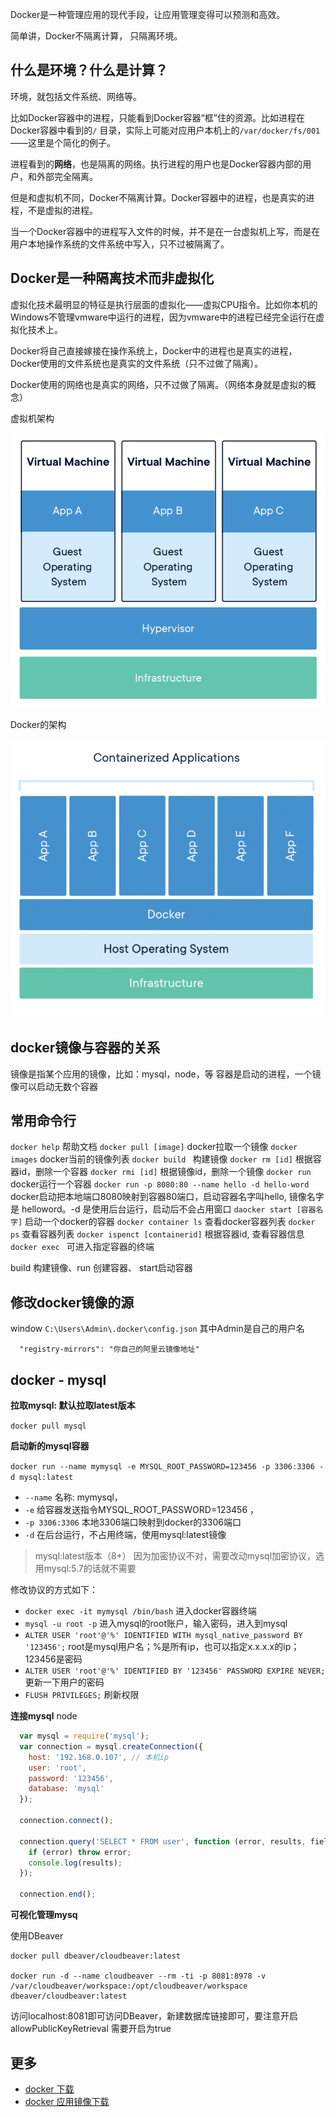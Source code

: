 
Docker是一种管理应用的现代手段，让应用管理变得可以预测和高效。

简单讲，Docker不隔离计算， 只隔离环境。

## 什么是环境？什么是计算？

环境，就包括文件系统、网络等。

比如Docker容器中的进程，只能看到Docker容器“框”住的资源。比如进程在Docker容器中看到的`/` 目录，实际上可能对应用户本机上的`/var/docker/fs/001` ——这里是个简化的例子。

进程看到的**网络**，也是隔离的网络。执行进程的用户也是Docker容器内部的用户，和外部完全隔离。

但是和虚拟机不同，Docker不隔离计算。Docker容器中的进程，也是真实的进程，不是虚拟的进程。 

当一个Docker容器中的进程写入文件的时候，并不是在一台虚拟机上写，而是在用户本地操作系统的文件系统中写入，只不过被隔离了。

##  Docker是一种隔离技术而非虚拟化

虚拟化技术最明显的特征是执行层面的虚拟化——虚拟CPU指令。比如你本机的Windows不管理vmware中运行的进程，因为vmware中的进程已经完全运行在虚拟化技术上。

Docker将自己直接嫁接在操作系统上，Docker中的进程也是真实的进程，Docker使用的文件系统也是真实的文件系统（只不过做了隔离）。

Docker使用的网络也是真实的网络，只不过做了隔离。（网络本身就是虚拟的概念）

虚拟机架构

![虚拟机架构](assets/image-20210723005833230.png)

Docker的架构

![image-20210723005933596](assets/image-20210723005933596.png)

## docker镜像与容器的关系
  镜像是指某个应用的镜像，比如：mysql，node，等
  容器是启动的进程，一个镜像可以启动无数个容器

## 常用命令行

  `docker help` 帮助文档
  `docker pull [image]` docker拉取一个镜像
  `docker images`  docker当前的镜像列表
  `docker build ` 构建镜像
  `docker rm [id]` 根据容器id，删除一个容器
  `docker rmi [id]` 根据镜像id，删除一个镜像
  `docker run ` docker运行一个容器
  `docker run -p 8080:80 --name hello -d hello-word` docker启动把本地端口8080映射到容器80端口，启动容器名字叫hello, 镜像名字是
  helloword。-d 是使用后台运行，启动后不会占用窗口
  `daocker start [容器名字]` 启动一个docker的容器
  `docker container ls` 查看docker容器列表
  `docker ps` 查看容器列表
  `docker ispenct [containerid]` 根据容器id, 查看容器信息
  `docker exec ` 可进入指定容器的终端


  build 构建镜像、run 创建容器、 start启动容器


## 修改docker镜像的源
  window `C:\Users\Admin\.docker\config.json` 其中Admin是自己的用户名
  ```
    "registry-mirrors": "你自己的阿里云镜像地址"
  ``` 

## docker - mysql

**拉取mysql: 默认拉取latest版本**
  
  `docker pull mysql` 

**启动新的mysql容器** 
  
  `docker run --name mymysql -e MYSQL_ROOT_PASSWORD=123456 -p 3306:3306 -d mysql:latest`
  * `--name` 名称: mymysql， 
  * `-e` 给容器发送指令MYSQL_ROOT_PASSWORD=123456 ，
  * `-p 3306:3306` 本地3306端口映射到docker的3306端口
  * `-d` 在后台运行，不占用终端，使用mysql:latest镜像

  > mysql:latest版本（8+） 因为加密协议不对，需要改动mysql加密协议，选用mysql:5.7的话就不需要
  
  修改协议的方式如下：
  
  * `docker exec -it mymysql /bin/bash` 进入docker容器终端
  * `mysql -u root -p`  进入mysql的root账户，输入密码，进入到mysql
  * `ALTER USER 'root'@'%' IDENTIFIED WITH mysql_native_password BY '123456';`   root是mysql用户名；%是所有ip，也可以指定x.x.x.x的ip； 123456是密码
  * `ALTER USER 'root'@'%' IDENTIFIED BY '123456' PASSWORD EXPIRE NEVER;`  更新一下用户的密码
  * `FLUSH PRIVILEGES;`  刷新权限

**连接mysql**
  node
  ```js
    var mysql = require('mysql');
    var connection = mysql.createConnection({
      host: '192.168.0.107', // 本机ip
      user: 'root',
      password: '123456',
      database: 'mysql'
    });

    connection.connect();

    connection.query('SELECT * FROM user', function (error, results, fields) {
      if (error) throw error;
      console.log(results);
    });

    connection.end();
  ```
  
**可视化管理mysq**

使用DBeaver

```shell
docker pull dbeaver/cloudbeaver:latest

docker run -d --name cloudbeaver --rm -ti -p 8081:8978 -v /var/cloudbeaver/workspace:/opt/cloudbeaver/workspace dbeaver/cloudbeaver:latest

```
访问localhost:8081即可访问DBeaver，新建数据库链接即可，要注意开启 allowPublicKeyRetrieval 需要开启为true


## 更多 
  * [docker 下载](https://docs.docker.com/get-docker/)
  * [docker 应用镜像下载](https://hub.docker.com/)